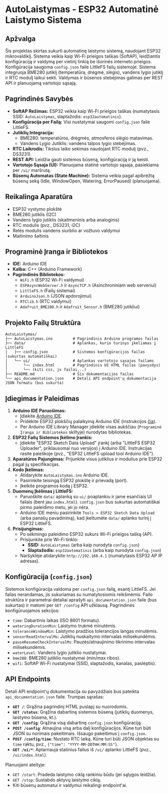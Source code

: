 # AutoLaistymas - ESP32 Automatinė Laistymo Sistema

## Apžvalga
Šis projektas skirtas sukurti automatinę laistymo sistemą, naudojant ESP32 mikrovaldiklį. Sistema veikia kaip Wi-Fi prieigos taškas (SoftAP), leidžiantis konfigūraciją ir valdymą per vietinį tinklą be išorinės interneto prieigos. Konfigūracija saugoma `config.json` faile LittleFS failų sistemoje. Sistema integruoja BME280 jutiklį (temperatūra, drėgmė, slėgis), vandens lygio jutiklį ir RTC modulį laikui sekti. Valdymas ir būsenos stebėjimas galimas per REST API ir planuojamą vartotojo sąsają.

## Pagrindinės Savybės
- **SoftAP Režimas:** ESP32 veikia kaip Wi-Fi prieigos taškas (numatytasis SSID: `AutoLaistymas`, slaptažodis: `esp32automatinis`).
- **Konfigūracija per Failą:** Visi nustatymai saugomi `config.json` faile LittleFS.
- **Jutiklių Integracija:**
    - BME280: temperatūros, drėgmės, atmosferos slėgio matavimas.
    - Vandens Lygio Jutiklis: vandens talpos lygio stebėjimas.
- **RTC Laikrodis:** Tikslus laiko sekimas naudojant RTC modulį (pvz., DS3231).
- **REST API:** Leidžia gauti sistemos būseną, konfigūraciją ir ją keisti.
- **Vartotojo Sąsaja (UI):** Planuojama statinė vartotojo sąsaja, pasiekiama per `/ui/` maršrutą.
- **Būsenų Automatas (State Machine):** Sistema veikia pagal apibrėžtą būsenų seką (Idle, WindowOpen, Watering, ErrorPaused) (planuojama).

## Reikalinga Aparatūra
- ESP32 vystymo plokštė
- BME280 jutiklis (I2C)
- Vandens lygio jutiklis (skaitmeninis arba analoginis)
- RTC modulis (pvz., DS3231, I2C)
- Relės modulis vandens siurblio ar vožtuvo valdymui
- Maitinimo šaltinis

## Programinė Įranga ir Bibliotekos
- **IDE:** Arduino IDE
- **Kalba:** C++ (Arduino Framework)
- **Pagrindinės Bibliotekos:**
    - `WiFi.h` (ESP32 Wi-Fi valdymui)
    - `ESPAsyncWebServer.h` ir `AsyncTCP.h` (Asinchroniniam web serveriui)
    - `LittleFS.h` (Failų sistemai)
    - `ArduinoJson.h` (JSON apdorojimui)
    - `RTClib.h` (RTC valdymui)
    - `Adafruit_BME280.h` ir `Adafruit_Sensor.h` (BME280 jutikliui)

## Projekto Failų Struktūra
```
AutoLaistymas/
├── AutoLaistymas.ino         # Pagrindinis Arduino programos failas
├── data/                     # Aplankas, kurio turinys įkeliamas į LittleFS
│   ├── config.json           # Sistemos konfigūracijos failas (sukurtas automatiškai)
│   └── ui/                   # Aplankas vartotojo sąsajos failams
│       └── index.html        # Pagrindinis UI HTML failas (pavyzdys)
│       └── (kiti css, js failai...)
├── README.md                 # Šis dokumentacijos failas
└── api_documentation.json    # Detali API endpoint'ų dokumentacija JSON formatu (bus sukurta)
```

## Įdiegimas ir Paleidimas
1.  **Arduino IDE Paruošimas:**
    *   Įdiekite [Arduino IDE](https://www.arduino.cc/en/software).
    *   Pridėkite ESP32 plokščių palaikymą Arduino IDE (instrukcijos [čia](https://docs.espressif.com/projects/arduino-esp32/en/latest/installing.html)).
    *   Per Arduino IDE Library Manager įdiekite visas aukščiau (`Programinė Įranga ir Bibliotekos` skiltyje) nurodytas bibliotekas.
2.  **ESP32 Failų Sistemos Įkėlimo Įrankis:**
    *   Įdiekite "ESP32 Sketch Data Upload" įrankį (arba "LittleFS ESP32 Uploader", priklausomai nuo versijos) į Arduino IDE. Instrukcijas rasite paieškoje (pvz., "ESP32 LittleFS upload tool Arduino IDE").
3.  **Aparatūros Pajungimas:** Prijunkite visus jutiklius ir modulius prie ESP32 pagal jų specifikacijas.
4.  **Kodo Įkėlimas:**
    *   Atidarykite `AutoLaistymas.ino` Arduino IDE.
    *   Pasirinkite teisingą ESP32 plokštę ir prievadą (port).
    *   Įkelkite programos kodą į ESP32.
5.  **Duomenų Įkėlimas į LittleFS:**
    *   Paruoškite `data/` aplanką su `ui/` poaplankiu ir jame esančiais UI failais (bent jau `index.html`). `config.json` bus sukurtas automatiškai pirmo paleidimo metu, jei jo nėra.
    *   Arduino IDE meniu pasirinkite `Tools > ESP32 Sketch Data Upload` (arba panašų pavadinimą), kad įkeltumėte `data/` aplanko turinį į ESP32 LittleFS.
6.  **Prisijungimas:**
    *   Po sėkmingo paleidimo ESP32 sukurs Wi-Fi prieigos tašką (AP).
    *   Prisijunkite prie Wi-Fi tinklo:
        *   **SSID:** `AutoLaistymas` (arba kaip nurodyta `config.json`)
        *   **Slaptažodis:** `esp32automatinis` (arba kaip nurodyta `config.json`)
    *   Naršyklėje atidarykite `http://192.168.4.1` (numatytasis ESP32 AP IP adresas).

## Konfigūracija (`config.json`)
Sistemos konfigūracija valdoma per `config.json` failą, esantį LittleFS. Jei failas nerandamas, jis sukuriamas su numatytosiomis reikšmėmis.
Failo struktūra ir parametrai detaliai aprašyti `api_documentation.json` faile (bus sukurtas) ir matomi per `GET /config` API užklausą. Pagrindinės konfigūruojamos sekcijos:
- `time`: Dabartinis laikas (ISO 8601 formatu).
- `wateringDurationMin`: Laistymo trukmė minutėmis.
- `toleranceWindowMin`: Laistymo pradžios tolerancijos langas minutėmis.
- `sensorReadIntervalMs`: Jutiklių nuskaitymo intervalas milisekundėmis.
- `pauseResumeCheckIntervalMs`: Pauzės/atnaujinimo tikrinimo intervalas milisekundėmis.
- `waterLevel`: Vandens lygio jutiklio nustatymai.
- `bme280`: BME280 jutiklio nustatymai (min/max ribos).
- `wifi`: SoftAP Wi-Fi nustatymai (SSID, slaptažodis, kanalas, paslėptis).

## API Endpoints
Detali API endpoint'ų dokumentacija su pavyzdžiais bus pateikta `api_documentation.json` faile.
Trumpas sąrašas:
- **`GET /`**: Grąžina pagrindinį HTML puslapį su nuorodomis.
- **`GET /status`**: Grąžina dabartinę sistemos būseną (jutiklių duomenys, laistymo būsena, kt.).
- **`GET /config`**: Grąžina visą dabartinę `config.json` konfigūraciją.
- **`POST /config`**: Atnaujina visą arba dalį konfigūracijos. Kūne turi būti JSON su norimais pakeitimais. Išsaugo pakeitimus į `config.json`.
- **`POST /config/time`**: Nustato RTC laiką. Kūne turi būti JSON objektas su `time` raktu, pvz., `{"time": "YYYY-MM-DDTHH:MM:SS"}`.
- **`GET /ui/*`**: Aptarnauja statinius failus iš `/ui/` aplanko LittleFS (pvz., `/ui/index.html`).

Planuojami ateityje:
- `GET /start`: Pradeda laistymo ciklą rankiniu būdu (jei sąlygos leidžia).
- `GET /stop`: Sustabdo aktyvų laistymo ciklą.
- Kiti būsenų automatui ir valdymui reikalingi endpoint'ai.